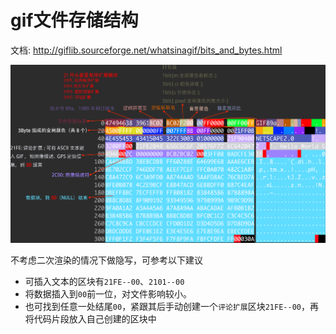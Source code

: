 # gif文件存储结构

文档: http://giflib.sourceforge.net/whatsinagif/bits_and_bytes.html

![img.png](img/gif_hex.png)


不考虑二次渲染的情况下做隐写，可参考以下建议

- 可插入文本的区块有`21FE--00`、`2101--00` 
- 将数据插入到`00`前一位，对文件影响较小。
- 也可找到任意一处结尾`00`，紧跟其后手动创建一个`评论扩展`区块`21FE--00`，再将代码片段放入自己创建的区块中

